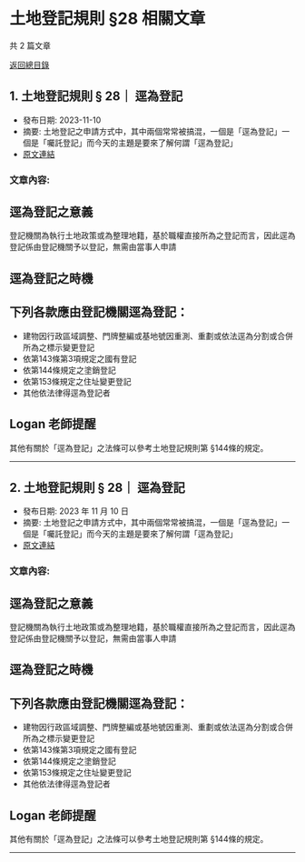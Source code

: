 # 土地登記規則 §28 相關文章

共 2 篇文章

[返回總目錄](00_總目錄.md)

## 1. 土地登記規則 § 28｜ 逕為登記

- 發布日期: 2023-11-10
- 摘要: 土地登記之申請方式中，其中兩個常常被搞混，一個是「逕為登記」一個是「囑託登記」而今天的主題是要來了解何謂「逕為登記」
- [原文連結](https://www.jasper-realestate.com/%e5%9c%9f%e5%9c%b0%e7%99%bb%e8%a8%98%e8%a6%8f%e5%89%87-28-%e9%80%95%e7%82%ba-%e7%99%bb%e8%a8%98/)

### 文章內容:

## 逕為登記之意義

登記機關為執行土地政策或為整理地籍，基於職權直接所為之登記而言，因此逕為登記係由登記機關予以登記，無需由當事人申請

## 逕為登記之時機

## 下列各款應由登記機關逕為登記：

- 建物因行政區域調整、門牌整編或基地號因重測、重劃或依法逕為分割或合併所為之標示變更登記
- 依第143條第3項規定之國有登記
- 依第144條規定之塗銷登記
- 依第153條規定之住址變更登記
- 其他依法律得逕為登記者

## Logan 老師提醒

其他有關於「逕為登記」之法條可以參考土地登記規則第 §144條的規定。

---

## 2. 土地登記規則 § 28｜ 逕為登記

- 發布日期: 2023 年 11 月 10 日
- 摘要: 土地登記之申請方式中，其中兩個常常被搞混，一個是「逕為登記」一個是「囑託登記」而今天的主題是要來了解何謂「逕為登記」
- [原文連結](https://www.jasper-realestate.com/%e5%9c%9f%e5%9c%b0%e7%99%bb%e8%a8%98%e8%a6%8f%e5%89%87-28-%e9%80%95%e7%82%ba-%e7%99%bb%e8%a8%98/)

### 文章內容:

## 逕為登記之意義

登記機關為執行土地政策或為整理地籍，基於職權直接所為之登記而言，因此逕為登記係由登記機關予以登記，無需由當事人申請

## 逕為登記之時機

## 下列各款應由登記機關逕為登記：

- 建物因行政區域調整、門牌整編或基地號因重測、重劃或依法逕為分割或合併所為之標示變更登記
- 依第143條第3項規定之國有登記
- 依第144條規定之塗銷登記
- 依第153條規定之住址變更登記
- 其他依法律得逕為登記者

## Logan 老師提醒

其他有關於「逕為登記」之法條可以參考土地登記規則第 §144條的規定。

---

